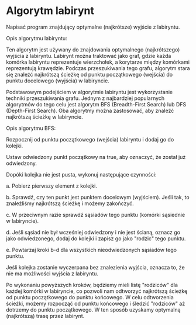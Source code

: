 # Algorytm labirynt

Napisać program znajdujący optymalne (najkrótsze) wyjście z labiryntu.

Opis algorytmu labiryntu:

Ten algorytm jest używany do znajdowania optymalnego (najkrótszego) wyjścia z labiryntu. Labirynt można traktować jako graf, gdzie każda komórka labiryntu reprezentuje wierzchołek, a korytarze między komórkami reprezentują krawędzie. Podczas przeszukiwania tego grafu, algorytm stara się znaleźć najkrótszą ścieżkę od punktu początkowego (wejścia) do punktu docelowego (wyjścia) w labiryncie.

Podstawowym podejściem w algorytmie labiryntu jest wykorzystanie techniki przeszukiwania grafu. Jednym z najbardziej popularnych algorytmów do tego celu jest algorytm BFS (Breadth-First Search) lub DFS (Depth-First Search). Oba algorytmy można zastosować, aby znaleźć najkrótszą ścieżkę w labiryncie.

Opis algorytmu BFS:

Rozpocznij od punktu początkowego (wejścia) labiryntu i dodaj go do kolejki.

Ustaw odwiedzony punkt początkowy na true, aby oznaczyć, że został już odwiedzony.

Dopóki kolejka nie jest pusta, wykonuj następujące czynności:

a. Pobierz pierwszy element z kolejki.

b. Sprawdź, czy ten punkt jest punktem docelowym (wyjściem). Jeśli tak, to znaleźliśmy najkrótszą ścieżkę i możemy zakończyć.

c. W przeciwnym razie sprawdź sąsiadów tego punktu (komórki sąsiednie w labiryncie).

d. Jeśli sąsiad nie był wcześniej odwiedzony i nie jest ścianą, oznacz go jako odwiedzonego, dodaj do kolejki i zapisz go jako "rodzic" tego punktu.

e. Powtarzaj kroki b-d dla wszystkich nieodwiedzonych sąsiadów tego punktu.

Jeśli kolejka zostanie wyczerpana bez znalezienia wyjścia, oznacza to, że nie ma możliwości wyjścia z labiryntu.

Po wykonaniu powyższych kroków, będziemy mieli listę "rodziców" dla każdej komórki w labiryncie, co pozwoli nam odtworzyć najkrótszą ścieżkę od punktu początkowego do punktu końcowego. W celu odtworzenia ścieżki, możemy rozpocząć od punktu końcowego i śledzić "rodziców" aż dotrzemy do punktu początkowego. W ten sposób uzyskamy optymalną (najkrótszą) trasę przez labirynt.
